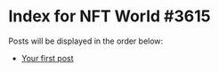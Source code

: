 # Index for NFT World #3615
Posts will be displayed in the order below:

- [Your first post](./001-first.md)

